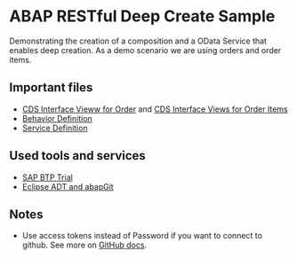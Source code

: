 # ABAP RESTful Deep Create Sample

Demonstrating the creation of a composition and a OData Service that enables
deep creation. As a demo scenario we are using orders and order items.

## Important files

* [CDS Interface Vieww for Order](src\zhello_order_entity.ddls.asddls) and [CDS Interface Views for Order Items](src\zhello_orderitem_entity.ddls.asddls)
* [Behavior Definition](src\zhello_order_entity.bdef.asbdef)
* [Service Definition](src\zsrv_order.srvd.srvdsrv)

## Used tools and services

* [SAP BTP Trial](https://cockpit.hanatrial.ondemand.com/)
* [Eclipse ADT and abapGit](https://developers.sap.com/tutorials/abap-install-adt.html)

## Notes

* Use access tokens instead of Password if you want to connect to github. See more on [GitHub docs](https://docs.github.com/en/authentication/keeping-your-account-and-data-secure/managing-your-personal-access-tokens).
